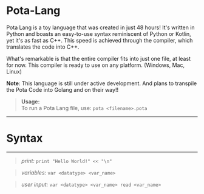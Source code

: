 # Pota-Lang

Pota Lang is a toy language that was created in just 48 hours! It's written in Python and boasts an easy-to-use syntax reminiscent of Python or Kotlin, yet it's as fast as C++. This speed is achieved through the compiler, which translates the code into C++.

What's remarkable is that the entire compiler fits into just one file, at least for now. This compiler is ready to use on any platform. (Windows, Mac, Linux)

**Note**: This language is still under active development. And plans to transpile the Pota Code into Golang and on their way!!

> **Usage:**  
To run a Pota Lang file, use: `pota <filename>.pota`

---

# Syntax

---

>*print:*
`print "Hello World!" << "\n"`

>*variables:*
`var <datatype> <var_name>`

>*user input:*
`var <datatype> <var_name>
read <var_name>
`
